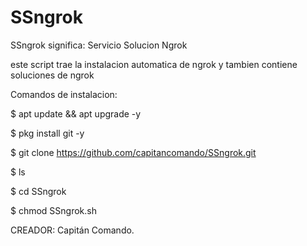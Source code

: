 # SSngrok
SSngrok significa: Servicio Solucion Ngrok

este script trae la instalacion automatica de
ngrok y tambien contiene soluciones de ngrok

Comandos de instalacion:

$ apt update && apt upgrade -y

$ pkg install git -y

$ git clone https://github.com/capitancomando/SSngrok.git

$ ls

$ cd SSngrok

$ chmod SSngrok.sh

CREADOR: Capitán Comando.
